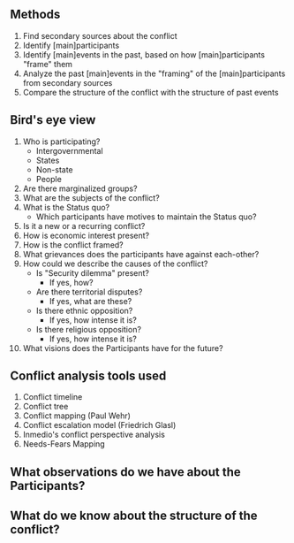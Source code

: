 ## Methods
1. Find secondary sources about the conflict
1. Identify [main]participants
1. Identify [main]events in the past, based on how [main]participants "frame" them
1. Analyze the past [main]events in the "framing" of the [main]participants from secondary sources
1. Compare the structure of the conflict with the structure of past events

## Bird's eye view
1. Who is participating?
	- Intergovernmental
	- States
	- Non-state
	- People
1. Are there marginalized groups?
1. What are the subjects of the conflict?
1. What is the Status quo?
    - Which participants have motives to maintain the Status quo?
1. Is it a new or a recurring conflict?
1. How is economic interest present?
1. How is the conflict framed?
1. What grievances does the participants have against each-other?
1. How could we describe the causes of the conflict?
    - Is "Security dilemma" present?
        - If yes, how?
    - Are there territorial disputes?
        - If yes, what are these?
    - Is there ethnic opposition?
        - If yes, how intense it is?
    - Is there religious opposition?
        - If yes, how intense it is?
1. What visions does the Participants have for the future?

## Conflict analysis tools used
1. Conflict timeline
1. Conflict tree
1. Conflict mapping (Paul Wehr)
1. Conflict escalation model (Friedrich Glasl)
1. Inmedio's conflict perspective analysis
1. Needs-Fears Mapping


## What observations do we have about the Participants?

## What do we know about the structure of the conflict?
